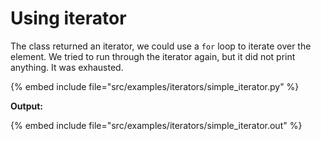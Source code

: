 # Using iterator

The class returned an iterator, we could use a `for` loop to iterate over the element.
We tried to run through the iterator again, but it did not print anything. It was exhausted.

{% embed include file="src/examples/iterators/simple_iterator.py" %}

**Output:**

{% embed include file="src/examples/iterators/simple_iterator.out" %}


